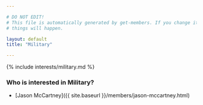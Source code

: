 ```yaml
---

# DO NOT EDIT!
# This file is automatically generated by get-members. If you change it, bad
# things will happen.

layout: default
title: "Military"

---
```


{% include interests/military.md %}

### Who is interested in Military?


* [Jason McCartney]({{ site.baseurl }}/members/jason-mccartney.html)
